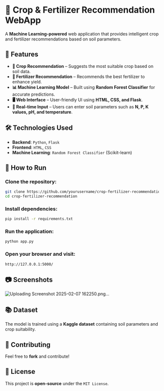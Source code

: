 # 🌾 Crop & Fertilizer Recommendation WebApp

A **Machine Learning-powered** web application that provides intelligent crop and fertilizer recommendations based on soil parameters.

## 🚀 Features

- **🌱 Crop Recommendation** – Suggests the most suitable crop based on soil data.
- **🧪 Fertilizer Recommendation** – Recommends the best fertilizer to enhance yield.
- **📊 Machine Learning Model** – Built using **Random Forest Classifier** for accurate predictions.
- **🖥 Web Interface** – User-friendly UI using **HTML, CSS, and Flask**.
- **📡 Real-time Input** – Users can enter soil parameters such as **N, P, K values, pH, and temperature**.

## 🛠 Technologies Used

- **Backend**: `Python`, `Flask`
- **Frontend**: `HTML`, `CSS`
- **Machine Learning**: `Random Forest Classifier` (Scikit-learn)

## 📌 How to Run

### Clone the repository:

```bash
git clone https://github.com/yourusername/crop-fertilizer-recommendation.git
cd crop-fertilizer-recommendation
```

### Install dependencies:

```bash
pip install -r requirements.txt
```

### Run the application:

```bash
python app.py
```

### Open your browser and visit:

```
http://127.0.0.1:5000/
```

## 📷 Screenshots

![Uploading Screenshot 2025-02-07 162250.png…]()


## 📚 Dataset

The model is trained using a **Kaggle dataset** containing soil parameters and crop suitability.

## 🤝 Contributing

Feel free to **fork** and contribute!

## 📜 License

This project is **open-source** under the `MIT License`.

